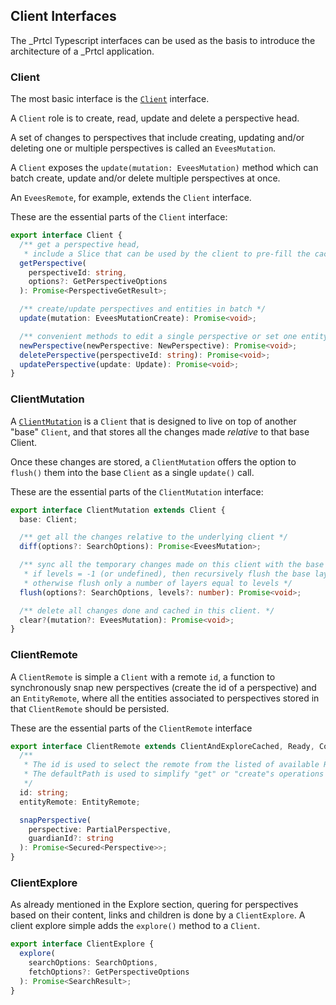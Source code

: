 ## Client Interfaces

The \_Prtcl Typescript interfaces can be used as the basis to introduce the architecture of a \_Prtcl application.

### Client

The most basic interface is the [`Client`](https://github.com/uprtcl/js-uprtcl/blob/master/core/evees/src/evees/interfaces/client.ts) interface.

A `Client` role is to create, read, update and delete a perspective head.

A set of changes to perspectives that include creating, updating and/or deleting one or multiple perspectives is called an `EveesMutation`.

A `Client` exposes the `update(mutation: EveesMutation)` method which can batch create, update and/or delete multiple perspectives at once.

An `EveesRemote`, for example, extends the `Client` interface.

These are the essential parts of the `Client` interface:

```ts
export interface Client {
  /** get a perspective head,
   * include a Slice that can be used by the client to pre-fill the cache */
  getPerspective(
    perspectiveId: string,
    options?: GetPerspectiveOptions
  ): Promise<PerspectiveGetResult>;

  /** create/update perspectives and entities in batch */
  update(mutation: EveesMutationCreate): Promise<void>;

  /** convenient methods to edit a single perspective or set one entity at a time */
  newPerspective(newPerspective: NewPerspective): Promise<void>;
  deletePerspective(perspectiveId: string): Promise<void>;
  updatePerspective(update: Update): Promise<void>;
}
```

### ClientMutation

A [`ClientMutation`](https://github.com/uprtcl/js-uprtcl/blob/master/core/evees/src/evees/interfa,ces/client.mutation.ts) is a `Client` that is designed to live on top of another "base" `Client`, and that stores all the changes made _relative_ to that base Client.

Once these changes are stored, a `ClientMutation` offers the option to `flush()` them into the base `Client` as a single `update()` call.

These are the essential parts of the `ClientMutation` interface:

```ts
export interface ClientMutation extends Client {
  base: Client;

  /** get all the changes relative to the underlying client */
  diff(options?: SearchOptions): Promise<EveesMutation>;

  /** sync all the temporary changes made on this client with the base layer,
   * if levels = -1 (or undefined), then recursively flush the base layer,
   * otherwise flush only a number of layers equal to levels */
  flush(options?: SearchOptions, levels?: number): Promise<void>;

  /** delete all changes done and cached in this client. */
  clear?(mutation?: EveesMutation): Promise<void>;
}
```

### ClientRemote

A `ClientRemote` is simple a `Client` with a remote `id`, a function to synchronously snap new perspectives (create the id of a perspective) and an `EntityRemote`, where all the entities associated to perspectives stored in that `ClientRemote` should be persisted.

These are the essential parts of the `ClientRemote` interface

```ts
export interface ClientRemote extends ClientAndExploreCached, Ready, ConnectionLogged {
  /**
   * The id is used to select the remote from the listed of available Remotes.
   * The defaultPath is used to simplify "get" or "create"s operations that dont receive a path.
   */
  id: string;
  entityRemote: EntityRemote;

  snapPerspective(
    perspective: PartialPerspective,
    guardianId?: string
  ): Promise<Secured<Perspective>>;
}
```

### ClientExplore

As already mentioned in the Explore section, quering for perspectives based on their content, links and children is done by a `ClientExplore`. A client explore simple adds the `explore()` method to a `Client`.

```ts
export interface ClientExplore {
  explore(
    searchOptions: SearchOptions,
    fetchOptions?: GetPerspectiveOptions
  ): Promise<SearchResult>;
}
```
